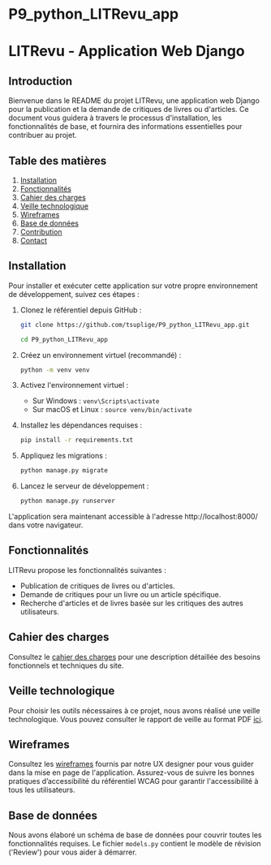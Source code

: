 # P9_python_LITRevu_app

# LITRevu - Application Web Django


## Introduction

Bienvenue dans le README du projet LITRevu, une application web Django pour la publication et la demande de critiques de livres ou d'articles. Ce document vous guidera à travers le processus d'installation, les fonctionnalités de base, et fournira des informations essentielles pour contribuer au projet.

## Table des matières

1. [Installation](#installation)
2. [Fonctionnalités](#fonctionnalités)
3. [Cahier des charges](#cahier-des-charges)
4. [Veille technologique](#veille-technologique)
5. [Wireframes](#wireframes)
6. [Base de données](#base-de-données)
7. [Contribution](#contribution)
8. [Contact](#contact)

## Installation

Pour installer et exécuter cette application sur votre propre environnement de développement, suivez ces étapes :



1. Clonez le référentiel depuis GitHub :
   ```bash
   git clone https://github.com/tsuplige/P9_python_LITRevu_app.git
   
   cd P9_python_LITRevu_app
   ```

2. Créez un environnement virtuel (recommandé) :
   ```bash
   python -m venv venv
   ```

3. Activez l'environnement virtuel :
   - Sur Windows : `venv\Scripts\activate`
   - Sur macOS et Linux : `source venv/bin/activate`

4. Installez les dépendances requises :
   ```bash
   pip install -r requirements.txt
   ```

5. Appliquez les migrations :
   ```bash
   python manage.py migrate
   ```

6. Lancez le serveur de développement :
   ```bash
   python manage.py runserver
   ```

L'application sera maintenant accessible à l'adresse http://localhost:8000/ dans votre navigateur.

## Fonctionnalités

LITRevu propose les fonctionnalités suivantes :

- Publication de critiques de livres ou d'articles.
- Demande de critiques pour un livre ou un article spécifique.
- Recherche d'articles et de livres basée sur les critiques des autres utilisateurs.

## Cahier des charges

Consultez le [cahier des charges](/project_files/cahier-des-charges.pdf) pour une description détaillée des besoins fonctionnels et techniques du site.

## Veille technologique

Pour choisir les outils nécessaires à ce projet, nous avons réalisé une veille technologique. Vous pouvez consulter le rapport de veille au format PDF [ici](/project_files/veille-technologique.pdf).

## Wireframes

Consultez les [wireframes](/project_files/wireframes.pdf) fournis par notre UX designer pour vous guider dans la mise en page de l'application. Assurez-vous de suivre les bonnes pratiques d’accessibilité du référentiel WCAG pour garantir l'accessibilité à tous les utilisateurs.

## Base de données

Nous avons élaboré un schéma de base de données pour couvrir toutes les fonctionnalités requises. Le fichier `models.py` contient le modèle de révision ('Review') pour vous aider à démarrer.

